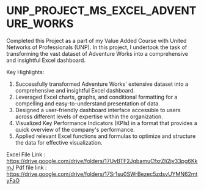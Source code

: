 # UNP_PROJECT_MS_EXCEL_ADVENTURE_WORKS
Completed this Project as a part of my Value Added Course with United Networks of Professionals (UNP). In this project, I undertook the task of transforming the vast dataset of Adventure Works into a comprehensive and insightful Excel dashboard.

Key Highlights:

1. Successfully transformed Adventure Works' extensive dataset into a comprehensive and insightful Excel dashboard.
2. Leveraged Excel charts, graphs, and conditional formatting for a compelling and easy-to-understand presentation of data.
3. Designed a user-friendly dashboard interface accessible to users across different levels of expertise within the organization.
4. Visualized Key Performance Indicators (KPIs) in a format that provides a quick overview of the company's performance.
5. Applied relevant Excel functions and formulas to optimize and structure the data for effective visualization.

Excel File Link : https://drive.google.com/drive/folders/17UvBTF2JqbamuCfxrZIi2jv33pg6KkmJ
Pdf file link : https://drive.google.com/drive/folders/17Sr1su0SWrBezec5zdsvUYMN62mtyFaO
